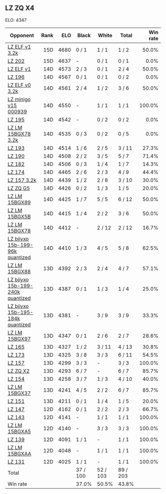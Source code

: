 ## LZ ZQ X4 ##

ELO: 4347

Opponent | Rank | ELO | Black | White | Total | Win rate
---------|-----:|----:|-------|-------|-------|-------:
[LZ ELF v1 3.2k](LZ%20ELF%20v1%203.2k.md) | 15D | 4680 | 0 / 1 | 1 / 1 | 1 / 2 | 50.0%
[LZ 202](LZ%20202.md) | 15D | 4637 | - | 0 / 1 | 0 / 1 | 0.0%
[LZ ELF v1](LZ%20ELF%20v1.md) | 14D | 4573 | 2 / 3 | 0 / 1 | 2 / 4 | 50.0%
[LZ 196](LZ%20196.md) | 14D | 4567 | 0 / 1 | 0 / 1 | 0 / 2 | 0.0%
[LZ ELF v0 3.2k](LZ%20ELF%20v0%203.2k.md) | 14D | 4561 | 2 / 4 | 1 / 2 | 3 / 6 | 50.0%
[LZ minigo v15 000939](LZ%20minigo%20v15%20000939.md) | 14D | 4550 | - | 1 / 1 | 1 / 1 | 100.0%
[LZ 195](LZ%20195.md) | 14D | 4542 | - | 0 / 2 | 0 / 2 | 0.0%
[LZ LM 15BGX78 3.2k](LZ%20LM%2015BGX78%203.2k.md) | 14D | 4535 | 0 / 3 | 0 / 2 | 0 / 5 | 0.0%
[LZ 193](LZ%20193.md) | 14D | 4514 | 1 / 6 | 2 / 5 | 3 / 11 | 27.3%
[LZ 190](LZ%20190.md) | 14D | 4508 | 2 / 2 | 3 / 5 | 5 / 7 | 71.4%
[LZ 182](LZ%20182.md) | 14D | 4506 | 0 / 3 | 1 / 4 | 1 / 7 | 14.3%
[LZ 174](LZ%20174.md) | 14D | 4465 | 2 / 6 | 2 / 3 | 4 / 9 | 44.4%
[LZ 157 3.2k](LZ%20157%203.2k.md) | 14D | 4439 | 1 / 2 | 2 / 8 | 3 / 10 | 30.0%
[LZ ZQ G5](LZ%20ZQ%20G5.md) | 14D | 4426 | 0 / 2 | 1 / 3 | 1 / 5 | 20.0%
[LZ LM 15BGX89](LZ%20LM%2015BGX89.md) | 14D | 4425 | 1 / 7 | 5 / 5 | 6 / 12 | 50.0%
[LZ LM 15BGX5B](LZ%20LM%2015BGX5B.md) | 14D | 4415 | 1 / 4 | 2 / 2 | 3 / 6 | 50.0%
[LZ LM 15BGX78](LZ%20LM%2015BGX78.md) | 14D | 4412 | - | 2 / 12 | 2 / 12 | 16.7%
[LZ bjiyxo 15b-199-96k quantized](LZ%20bjiyxo%2015b-199-96k%20quantized.md) | 14D | 4410 | 1 / 3 | 4 / 5 | 5 / 8 | 62.5%
[LZ LM 15BGX88](LZ%20LM%2015BGX88.md) | 13D | 4392 | 2 / 3 | 2 / 4 | 4 / 7 | 57.1%
[LZ bjiyxo 15b-199-240k quantized](LZ%20bjiyxo%2015b-199-240k%20quantized.md) | 13D | 4387 | 0 / 1 | 1 / 3 | 1 / 4 | 25.0%
[LZ bjiyxo 15b-195-184k quantized](LZ%20bjiyxo%2015b-195-184k%20quantized.md) | 13D | 4381 | - | 3 / 9 | 3 / 9 | 33.3%
[LZ LM 15BGX97](LZ%20LM%2015BGX97.md) | 13D | 4347 | 0 / 1 | 2 / 6 | 2 / 7 | 28.6%
[LZ 165](LZ%20165.md) | 13D | 4327 | 1 / 2 | 3 / 11 | 4 / 13 | 30.8%
[LZ 173](LZ%20173.md) | 13D | 4325 | 3 / 8 | 3 / 3 | 6 / 11 | 54.5%
[LZ 157](LZ%20157.md) | 13D | 4299 | 3 / 3 | - | 3 / 3 | 100.0%
[LZ ZQ X2](LZ%20ZQ%20X2.md) | 13D | 4293 | 6 / 7 | - | 6 / 7 | 85.7%
[LZ 154](LZ%20154.md) | 13D | 4258 | 3 / 7 | 1 / 3 | 4 / 10 | 40.0%
[LZ LM 15BGX37](LZ%20LM%2015BGX37.md) | 13D | 4241 | 4 / 5 | 2 / 2 | 6 / 7 | 85.7%
[LZ 151](LZ%20151.md) | 13D | 4211 | 0 / 1 | 1 / 4 | 1 / 5 | 20.0%
[LZ 147](LZ%20147.md) | 12D | 4162 | 0 / 1 | 2 / 2 | 2 / 3 | 66.7%
[LZ 143](LZ%20143.md) | 12D | 4141 | - | 1 / 1 | 1 / 1 | 100.0%
[LZ LM 15BGXA5](LZ%20LM%2015BGXA5.md) | 12D | 4140 | - | 3 / 3 | 3 / 3 | 100.0%
[LZ 139](LZ%20139.md) | 12D | 4091 | 1 / 1 | - | 1 / 1 | 100.0%
[LZ LM 15BGXAA](LZ%20LM%2015BGXAA.md) | 12D | 4048 | - | 1 / 1 | 1 / 1 | 100.0%
[LZ 131](LZ%20131.md) | 12D | 4025 | 1 / 1 | - | 1 / 1 | 100.0%
Total | | | 37 / 100 | 52 / 103 | 89 / 203 | 
Win rate| | | 37.0% | 50.5% | 43.8% | 
